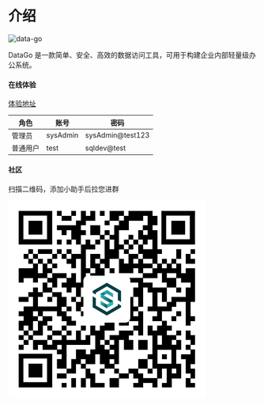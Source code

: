 # 介绍



![data-go](../../../../Downloads/data-go.png)




DataGo 是一款简单、安全、高效的数据访问工具，可用于构建企业内部轻量级办公系统。



#### 在线体验

[体验地址](https://demo.community.sqldev.info/)

| 角色 | 账号 | 密码 |
| --- | --- | --- |
|  管理员 | sysAdmin | sysAdmin@test123 |
| 普通用户 | test | sqldev@test |





#### 社区

扫描二维码，添加小助手后拉您进群

![wechat](./img/WechatIMG565.png)

